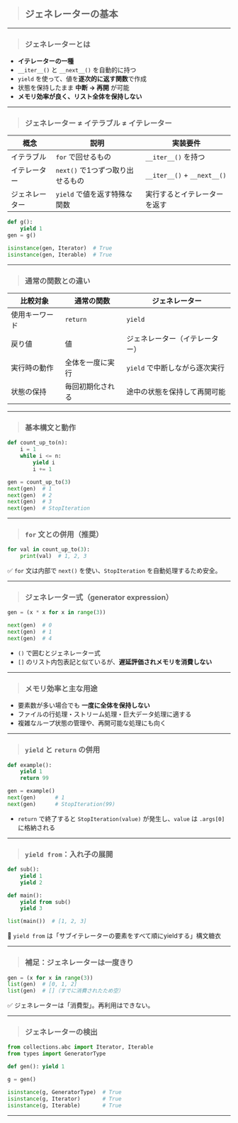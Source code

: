 > ## ジェネレーターの基本

---

> ### ジェネレーターとは

* **イテレーターの一種**
* `__iter__()` と `__next__()` を自動的に持つ
* `yield` を使って、値を**逐次的に返す関数**で作成
* 状態を保持したまま **中断 → 再開** が可能
* **メモリ効率が良く、リスト全体を保持しない**

---

> ### ジェネレーター ≠ イテラブル ≠ イテレーター

| 概念      | 説明                    | 実装要件                        |
| ------- | --------------------- | --------------------------- |
| イテラブル   | `for` で回せるもの          | `__iter__()` を持つ            |
| イテレーター  | `next()` で1つずつ取り出せるもの | `__iter__()` + `__next__()` |
| ジェネレーター | `yield` で値を返す特殊な関数    | 実行するとイテレーターを返す              |

```python
def g():
    yield 1
gen = g()

isinstance(gen, Iterator)  # True
isinstance(gen, Iterable)  # True
```

---

> ### 通常の関数との違い

| 比較対象    | 通常の関数    | ジェネレーター             |
| ------- | -------- | ------------------- |
| 使用キーワード | `return` | `yield`             |
| 戻り値     | 値        | ジェネレーター（イテレーター）     |
| 実行時の動作  | 全体を一度に実行 | `yield` で中断しながら逐次実行 |
| 状態の保持   | 毎回初期化される | 途中の状態を保持して再開可能      |

---

> ### 基本構文と動作

```python
def count_up_to(n):
    i = 1
    while i <= n:
        yield i
        i += 1

gen = count_up_to(3)
next(gen)  # 1
next(gen)  # 2
next(gen)  # 3
next(gen)  # StopIteration
```

---

> ### `for` 文との併用（推奨）

```python
for val in count_up_to(3):
    print(val)  # 1, 2, 3
```

✅ `for` 文は内部で `next()` を使い、`StopIteration` を自動処理するため安全。

---

> ### ジェネレーター式（generator expression）

```python
gen = (x * x for x in range(3))

next(gen)  # 0
next(gen)  # 1
next(gen)  # 4
```

* `()` で囲むとジェネレーター式
* `[]` のリスト内包表記と似ているが、**遅延評価されメモリを消費しない**

---

> ### メモリ効率と主な用途

* 要素数が多い場合でも **一度に全体を保持しない**
* ファイルの行処理・ストリーム処理・巨大データ処理に適する
* 複雑なループ状態の管理や、再開可能な処理にも向く

---

> ### `yield` と `return` の併用

```python
def example():
    yield 1
    return 99

gen = example()
next(gen)      # 1
next(gen)      # StopIteration(99)
```

* `return` で終了すると `StopIteration(value)` が発生し、`value` は `.args[0]` に格納される

---

> ### `yield from`：入れ子の展開

```python
def sub():
    yield 1
    yield 2

def main():
    yield from sub()
    yield 3

list(main())  # [1, 2, 3]
```

📌 `yield from` は「サブイテレーターの要素をすべて順にyieldする」構文糖衣

---

> ### 補足：ジェネレーターは一度きり

```python
gen = (x for x in range(3))
list(gen)  # [0, 1, 2]
list(gen)  # []（すでに消費されたため空）
```

✅ ジェネレーターは「消費型」。再利用はできない。

---

> ### ジェネレーターの検出

```python
from collections.abc import Iterator, Iterable
from types import GeneratorType

def gen(): yield 1

g = gen()

isinstance(g, GeneratorType)  # True
isinstance(g, Iterator)       # True
isinstance(g, Iterable)       # True
```

---
